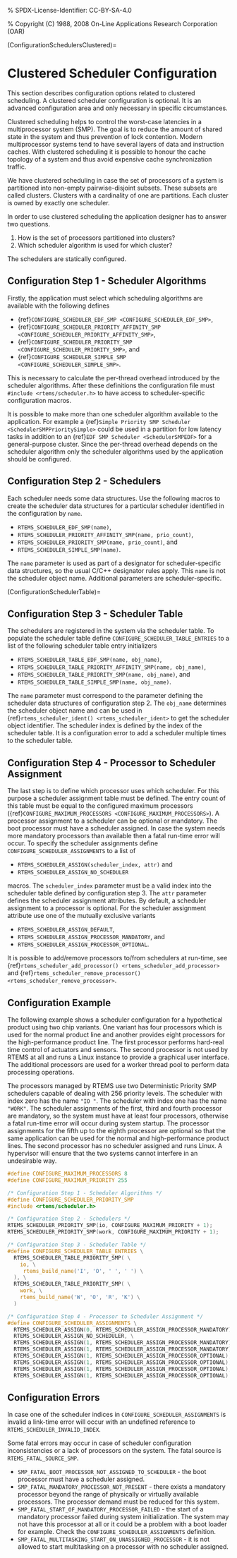 % SPDX-License-Identifier: CC-BY-SA-4.0

% Copyright (C) 1988, 2008 On-Line Applications Research Corporation (OAR)

(ConfigurationSchedulersClustered)=

# Clustered Scheduler Configuration

This section describes configuration options related to clustered scheduling.
A clustered scheduler configuration is optional. It is an advanced
configuration area and only necessary in specific circumstances.

Clustered scheduling helps to control the worst-case latencies in a
multiprocessor system (SMP). The goal is to reduce the amount of shared state
in the system and thus prevention of lock contention. Modern multiprocessor
systems tend to have several layers of data and instruction caches. With
clustered scheduling it is possible to honour the cache topology of a system
and thus avoid expensive cache synchronization traffic.

We have clustered scheduling in case the set of processors of a system is
partitioned into non-empty pairwise-disjoint subsets. These subsets are called
clusters. Clusters with a cardinality of one are partitions. Each cluster is
owned by exactly one scheduler.

In order to use clustered scheduling the application designer has to answer two
questions.

1. How is the set of processors partitioned into clusters?
2. Which scheduler algorithm is used for which cluster?

The schedulers are statically configured.

## Configuration Step 1 - Scheduler Algorithms

Firstly, the application must select which scheduling algorithms are available
with the following defines

- {ref}`CONFIGURE_SCHEDULER_EDF_SMP <CONFIGURE_SCHEDULER_EDF_SMP>`,
- {ref}`CONFIGURE_SCHEDULER_PRIORITY_AFFINITY_SMP <CONFIGURE_SCHEDULER_PRIORITY_AFFINITY_SMP>`,
- {ref}`CONFIGURE_SCHEDULER_PRIORITY_SMP <CONFIGURE_SCHEDULER_PRIORITY_SMP>`, and
- {ref}`CONFIGURE_SCHEDULER_SIMPLE_SMP <CONFIGURE_SCHEDULER_SIMPLE_SMP>`.

This is necessary to calculate the per-thread overhead introduced by the
scheduler algorithms. After these definitions the configuration file must
`#include <rtems/scheduler.h>` to have access to scheduler-specific
configuration macros.

It is possible to make more than one scheduler algorithm available to the
application. For example a {ref}`Simple Priority SMP Scheduler <SchedulerSMPPrioritySimple>` could be used in a partition for low latency
tasks in addition to an {ref}`EDF SMP Scheduler <SchedulerSMPEDF>` for a
general-purpose cluster. Since the per-thread overhead depends on the
scheduler algorithm only the scheduler algorithms used by the application
should be configured.

## Configuration Step 2 - Schedulers

Each scheduler needs some data structures. Use the following macros to create
the scheduler data structures for a particular scheduler identified in the
configuration by `name`.

- `RTEMS_SCHEDULER_EDF_SMP(name)`,
- `RTEMS_SCHEDULER_PRIORITY_AFFINITY_SMP(name, prio_count)`,
- `RTEMS_SCHEDULER_PRIORITY_SMP(name, prio_count)`, and
- `RTEMS_SCHEDULER_SIMPLE_SMP(name)`.

The `name` parameter is used as part of a designator for scheduler-specific
data structures, so the usual C/C++ designator rules apply. This `name` is
not the scheduler object name. Additional parameters are scheduler-specific.

(ConfigurationSchedulerTable)=

## Configuration Step 3 - Scheduler Table

The schedulers are registered in the system via the scheduler table. To
populate the scheduler table define `CONFIGURE_SCHEDULER_TABLE_ENTRIES` to a
list of the following scheduler table entry initializers

- `RTEMS_SCHEDULER_TABLE_EDF_SMP(name, obj_name)`,
- `RTEMS_SCHEDULER_TABLE_PRIORITY_AFFINITY_SMP(name, obj_name)`,
- `RTEMS_SCHEDULER_TABLE_PRIORITY_SMP(name, obj_name)`, and
- `RTEMS_SCHEDULER_TABLE_SIMPLE_SMP(name, obj_name)`.

The `name` parameter must correspond to the parameter defining the scheduler
data structures of configuration step 2. The `obj_name` determines the
scheduler object name and can be used in {ref}`rtems_scheduler_ident() <rtems_scheduler_ident>` to get the scheduler object identifier. The scheduler
index is defined by the index of the scheduler table. It is a configuration
error to add a scheduler multiple times to the scheduler table.

## Configuration Step 4 - Processor to Scheduler Assignment

The last step is to define which processor uses which scheduler. For this
purpose a scheduler assignment table must be defined. The entry count of this
table must be equal to the configured maximum processors
({ref}`CONFIGURE_MAXIMUM_PROCESSORS <CONFIGURE_MAXIMUM_PROCESSORS>`). A
processor assignment to a scheduler can be optional or mandatory. The boot
processor must have a scheduler assigned. In case the system needs more
mandatory processors than available then a fatal run-time error will occur. To
specify the scheduler assignments define
`CONFIGURE_SCHEDULER_ASSIGNMENTS` to a list of

- `RTEMS_SCHEDULER_ASSIGN(scheduler_index, attr)` and
- `RTEMS_SCHEDULER_ASSIGN_NO_SCHEDULER`

macros. The `scheduler_index` parameter must be a valid index into the
scheduler table defined by configuration step 3. The `attr` parameter
defines the scheduler assignment attributes. By default, a scheduler
assignment to a processor is optional. For the scheduler assignment attribute
use one of the mutually exclusive variants

- `RTEMS_SCHEDULER_ASSIGN_DEFAULT`,
- `RTEMS_SCHEDULER_ASSIGN_PROCESSOR_MANDATORY`, and
- `RTEMS_SCHEDULER_ASSIGN_PROCESSOR_OPTIONAL`.

It is possible to add/remove processors to/from schedulers at run-time, see
{ref}`rtems_scheduler_add_processor() <rtems_scheduler_add_processor>` and
{ref}`rtems_scheduler_remove_processor() <rtems_scheduler_remove_processor>`.

## Configuration Example

The following example shows a scheduler configuration for a hypothetical
product using two chip variants. One variant has four processors which is used
for the normal product line and another provides eight processors for the
high-performance product line. The first processor performs hard-real time
control of actuators and sensors. The second processor is not used by RTEMS at
all and runs a Linux instance to provide a graphical user interface. The
additional processors are used for a worker thread pool to perform data
processing operations.

The processors managed by RTEMS use two Deterministic Priority SMP schedulers
capable of dealing with 256 priority levels. The scheduler with index zero has
the name `"IO "`. The scheduler with index one has the name `"WORK"`. The
scheduler assignments of the first, third and fourth processor are mandatory,
so the system must have at least four processors, otherwise a fatal run-time
error will occur during system startup. The processor assignments for the
fifth up to the eighth processor are optional so that the same application can
be used for the normal and high-performance product lines. The second
processor has no scheduler assigned and runs Linux. A hypervisor will ensure
that the two systems cannot interfere in an undesirable way.

```c
#define CONFIGURE_MAXIMUM_PROCESSORS 8
#define CONFIGURE_MAXIMUM_PRIORITY 255

/* Configuration Step 1 - Scheduler Algorithms */
#define CONFIGURE_SCHEDULER_PRIORITY_SMP
#include <rtems/scheduler.h>

/* Configuration Step 2 - Schedulers */
RTEMS_SCHEDULER_PRIORITY_SMP(io, CONFIGURE_MAXIMUM_PRIORITY + 1);
RTEMS_SCHEDULER_PRIORITY_SMP(work, CONFIGURE_MAXIMUM_PRIORITY + 1);

/* Configuration Step 3 - Scheduler Table */
#define CONFIGURE_SCHEDULER_TABLE_ENTRIES \
  RTEMS_SCHEDULER_TABLE_PRIORITY_SMP( \
    io, \
     rtems_build_name('I', 'O', ' ', ' ') \
  ), \
  RTEMS_SCHEDULER_TABLE_PRIORITY_SMP( \
    work, \
    rtems_build_name('W', 'O', 'R', 'K') \
  )

/* Configuration Step 4 - Processor to Scheduler Assignment */
#define CONFIGURE_SCHEDULER_ASSIGNMENTS \
  RTEMS_SCHEDULER_ASSIGN(0, RTEMS_SCHEDULER_ASSIGN_PROCESSOR_MANDATORY), \
  RTEMS_SCHEDULER_ASSIGN_NO_SCHEDULER, \
  RTEMS_SCHEDULER_ASSIGN(1, RTEMS_SCHEDULER_ASSIGN_PROCESSOR_MANDATORY), \
  RTEMS_SCHEDULER_ASSIGN(1, RTEMS_SCHEDULER_ASSIGN_PROCESSOR_MANDATORY), \
  RTEMS_SCHEDULER_ASSIGN(1, RTEMS_SCHEDULER_ASSIGN_PROCESSOR_OPTIONAL), \
  RTEMS_SCHEDULER_ASSIGN(1, RTEMS_SCHEDULER_ASSIGN_PROCESSOR_OPTIONAL), \
  RTEMS_SCHEDULER_ASSIGN(1, RTEMS_SCHEDULER_ASSIGN_PROCESSOR_OPTIONAL), \
  RTEMS_SCHEDULER_ASSIGN(1, RTEMS_SCHEDULER_ASSIGN_PROCESSOR_OPTIONAL)
```

## Configuration Errors

In case one of the scheduler indices in `CONFIGURE_SCHEDULER_ASSIGNMENTS`
is invalid a link-time error will occur with an undefined reference to
`RTEMS_SCHEDULER_INVALID_INDEX`.

Some fatal errors may occur in case of scheduler configuration inconsistencies
or a lack of processors on the system. The fatal source is
`RTEMS_FATAL_SOURCE_SMP`.

- `SMP_FATAL_BOOT_PROCESSOR_NOT_ASSIGNED_TO_SCHEDULER` - the boot processor
  must have a scheduler assigned.
- `SMP_FATAL_MANDATORY_PROCESSOR_NOT_PRESENT` - there exists a mandatory
  processor beyond the range of physically or virtually available processors.
  The processor demand must be reduced for this system.
- `SMP_FATAL_START_OF_MANDATORY_PROCESSOR_FAILED` - the start of a mandatory
  processor failed during system initialization. The system may not have this
  processor at all or it could be a problem with a boot loader for example.
  Check the `CONFIGURE_SCHEDULER_ASSIGNMENTS` definition.
- `SMP_FATAL_MULTITASKING_START_ON_UNASSIGNED_PROCESSOR` - it is not allowed
  to start multitasking on a processor with no scheduler assigned.
